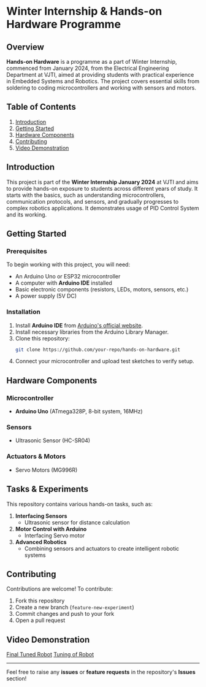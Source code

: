 # Winter Internship & Hands-on Hardware Programme

## Overview

**Hands-on Hardware** is a programme as a part of Winter Internship, commenced from January 2024, from the Electrical Engineering Department at VJTI, aimed at providing students with practical experience in Embedded Systems and Robotics. The project covers essential skills from soldering to coding microcontrollers and working with sensors and motors.

## Table of Contents

1. [Introduction](#introduction)
2. [Getting Started](#getting-started)
3. [Hardware Components](#hardware-components)
4. [Contributing](#contributing)
5. [Video Demonstration](#video-demonstration)

## Introduction

This project is part of the **Winter Internship January 2024** at VJTI and aims to provide hands-on exposure to students across different years of study. It starts with the basics, such as understanding microcontrollers, communication protocols, and sensors, and gradually progresses to complex robotics applications. It demonstrates usage of PID Control System and its working.

## Getting Started

### Prerequisites

To begin working with this project, you will need:
- An Arduino Uno or ESP32 microcontroller
- A computer with **Arduino IDE** installed
- Basic electronic components (resistors, LEDs, motors, sensors, etc.)
- A power supply (5V DC)

### Installation

1. Install **Arduino IDE** from [Arduino's official website](https://www.arduino.cc/en/software).
2. Install necessary libraries from the Arduino Library Manager.
3. Clone this repository:
   ```bash
   git clone https://github.com/your-repo/hands-on-hardware.git
   ```
4. Connect your microcontroller and upload test sketches to verify setup.

## Hardware Components

### Microcontroller
- **Arduino Uno** (ATmega328P, 8-bit system, 16MHz)

### Sensors
- Ultrasonic Sensor (HC-SR04)

### Actuators & Motors
- Servo Motors (MG996R)

## Tasks & Experiments

This repository contains various hands-on tasks, such as:

1. **Interfacing Sensors**
   - Ultrasonic sensor for distance calculation
2. **Motor Control with Arduino**
   - Interfacing Servo motor
3. **Advanced Robotics**
   - Combining sensors and actuators to create intelligent robotic systems

## Contributing

Contributions are welcome! To contribute:
1. Fork this repository
2. Create a new branch (`feature-new-experiment`)
3. Commit changes and push to your fork
4. Open a pull request

## Video Demonstration 
[Final Tuned Robot](https://drive.google.com/file/d/1fM2FEygWu5VKtcAUPq9qrozEjsIOoP2M/view?usp=sharing)
[Tuning of Robot](https://drive.google.com/file/d/1fPdqL5VgK2E_bpYqslDFCfQQFaqbqNIS/view?usp=sharing)

---

Feel free to raise any **issues** or **feature requests** in the repository's **Issues** section!

